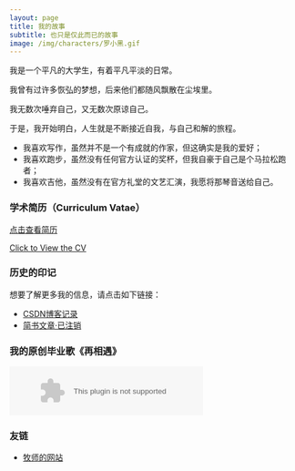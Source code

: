 ```yaml
---
layout: page
title: 我的故事
subtitle: 也只是仅此而已的故事
image: /img/characters/罗小黑.gif
---
```


我是一个平凡的大学生，有着平凡平淡的日常。

我曾有过许多恢弘的梦想，后来他们都随风飘散在尘埃里。

我无数次唾弃自己，又无数次原谅自己。

于是，我开始明白，人生就是不断接近自我，与自己和解的旅程。

- 我喜欢写作，虽然并不是一个有成就的作家，但这确实是我的爱好；
- 我喜欢跑步，虽然没有任何官方认证的奖杯，但我自豪于自己是个马拉松跑者；
- 我喜欢吉他，虽然没有在官方礼堂的文艺汇演，我愿将那琴音送给自己。


### 学术简历（Curriculum Vatae）

[点击查看简历](http://www.kaixinhuang.com/cv-chi)

[Click to View the CV](http://www.kaixinhuang.com/cv-eng)

### 历史的印记

想要了解更多我的信息，请点击如下链接：

- [CSDN博客记录](http://write.blog.csdn.net/postlist?t=top&id=49383511)
- [简书文章·已注销](http://www.jianshu.com/u/f9fc7dd44d54)


### 我的原创毕业歌《再相遇》

<embed src="//music.163.com/style/swf/widget.swf?sid=488279314&type=2&auto=1&width=320&height=66" width="340" height="86"  allowNetworking="all">




### 友链

- [牧师的网站](http://mushix.cc)


<!-- UY BEGIN -->
<div id="uyan_frame"></div>
<script type="text/javascript" src="http://v2.uyan.cc/code/uyan.js"></script>
<!-- UY END -->
